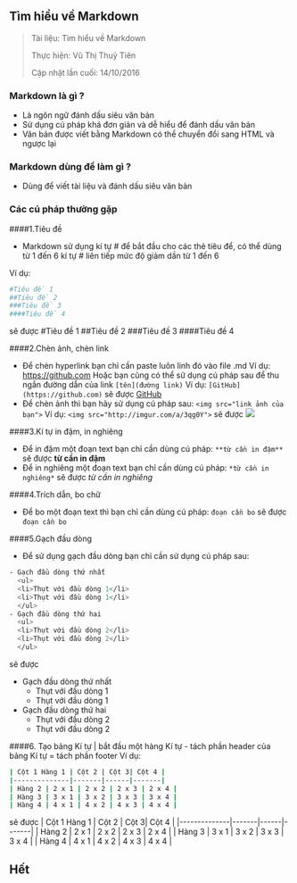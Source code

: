 ## Tìm hiểu về Markdown
>Tài liệu: Tìm hiểu về Markdown
>
>Thực hiện: Vũ Thị Thuỷ Tiên
>
>Cập nhật lần cuối: 14/10/2016

### Markdown là gì ?
- Là ngôn ngữ đánh dấu siêu văn bản
- Sử dụng cú pháp khá đơn giản và dễ hiểu để đánh dấu văn bản
- Văn bản được viết bằng Markdown có thể chuyển đổi sang HTML và ngược lại

### Markdown dùng để làm gì ?
- Dùng để viết tài liệu và đánh dấu siêu văn bản

### Các cú pháp thường gặp
####1.Tiêu đề
- Markdown sử dụng kí tự # để bắt đầu cho các thẻ tiêu để, có thể dùng từ 1 đến 6 kí tự # liên tiếp mức độ giảm dần từ 1 đến 6

Ví dụ:
```sh
#Tiêu đề 1
##Tiêu đề 2
###Tiêu đề 3
####Tiêu đề 4
```
sẽ được
#Tiêu đề 1
##Tiêu đề 2
###Tiêu đề 3
####Tiêu đề 4

####2.Chèn ảnh, chèn link
- Để chèn hyperlink bạn chỉ cần paste luôn linh đó vào file .md
Ví dụ: https://github.com
Hoặc bạn cũng có thể sử dụng cú pháp sau để thu ngắn đường dẫn của link
`[tên](đường link)`
Ví dụ: `[GitHub](https://github.com)` sẽ được [GitHub](https://github.com) 
- Để chèn ảnh thì bạn hãy sử dụng cú pháp sau:
`<img src="link ảnh của bạn">`
Ví dụ: `<img src="http://imgur.com/a/3qg0Y">` sẽ được <img src="http://imgur.com/a/3qg0Y">

####3.Kí tự in đậm, in nghiêng
- Để in đậm một đoạn text bạn chỉ cần dùng cú pháp: `**từ cần in đậm**` sẽ được **từ cần in đậm**
- Để in nghiêng một đoạn text bạn chỉ cần dùng cú pháp: `*từ cần in nghiêng*` sẽ được *từ cần in nghiêng*

####4.Trích dẫn, bo chữ
- Để bo một đoạn text thì bạn chỉ cần dùng cú pháp: ``đoạn cần bo`` sẽ được
`đoạn cần bo`

####5.Gạch đầu dòng
- Để sử dụng gạch đầu dòng bạn chỉ cần sử dụng cú pháp sau:
```sh
- Gạch đầu dòng thứ nhất
  <ul>
  <li>Thụt với đầu dòng 1</li>
  <li>Thụt với đầu dòng 1</li>
  </ul>
- Gạch đầu dòng thứ hai
  <ul>
  <li>Thụt với đầu dòng 2</li>
  <li>Thụt với đầu dòng 2</li>
  </ul>
```
sẽ được
- Gạch đầu dòng thứ nhất
  <ul>
  <li>Thụt với đầu dòng 1</li>
  <li>Thụt với đầu dòng 1</li>
  </ul>
- Gạch đầu dòng thứ hai
  <ul>
  <li>Thụt với đầu dòng 2</li>
  <li>Thụt với đầu dòng 2</li>
  </ul>

####6. Tạo bảng
Kí tự | bắt đầu một hàng
Kí tự - tách phần header của bảng
Kí tự = tách phần footer
Ví dụ:
```sh
| Cột 1 Hàng 1 | Cột 2 | Cột 3| Cột 4 |
|--------------|-------|------|-------|
| Hàng 2 | 2 x 1 | 2 x 2 | 2 x 3 | 2 x 4 |
| Hàng 3 | 3 x 1 | 3 x 2 | 3 x 3 | 3 x 4 |
| Hàng 4 | 4 x 1 | 4 x 2 | 4 x 3 | 4 x 4 |
```
sẽ được
| Cột 1 Hàng 1 | Cột 2 | Cột 3| Cột 4 |
|--------------|-------|------|-------|
| Hàng 2 | 2 x 1 | 2 x 2 | 2 x 3 | 2 x 4 |
| Hàng 3 | 3 x 1 | 3 x 2 | 3 x 3 | 3 x 4 |
| Hàng 4 | 4 x 1 | 4 x 2 | 4 x 3 | 4 x 4 |
## Hết